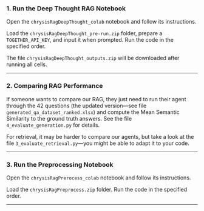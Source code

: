 ### 1. Run the Deep Thought RAG Notebook

Open the `chrysisRagDeepThought_colab` notebook and follow its instructions.

Load the `chrysisRagDeepThought_pre-run.zip` folder, prepare a `TOGETHER_API_KEY`, and input it when prompted. Run the code in the specified order.

The file `chrysisRagDeepThought_outputs.zip` will be downloaded after running all cells.

---


### 2. Comparing RAG Performance

If someone wants to compare our RAG, they just need to run their agent through the 42 questions
(the updated version—see file `generated_qa_dataset_ranked.xlsx`)
and compute the Mean Semantic Similarity to the ground truth answers. See the file `4_evaluate_generation.py` for details.

For retrieval, it may be harder to compare our agents, but take a look at the file `3_evaluate_retrieval.py`—you might be able to adapt it to your code.

---

### 3. Run the Preprocessing Notebook

Open the `chrysisRagPrerocess_colab` notebook and follow its instructions.

Load the `chrysisRagPreprocess.zip` folder. Run the code in the specified order.

---
